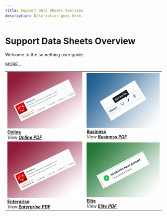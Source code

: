 ```yaml
---
title: Support Data Sheets Overview
description: Description goes here.
---
```


# Support Data Sheets Overview

Welcome to the something user guide.

MORE...

<table style="table-layout:fixed">
<tr>
  <td>
    <a href="online.md">
    <img alt="Online" src="assets/leads-home.png"/>
    </a>
    <div>
    <a href="online.md"><strong>Online</strong></a>
    </div>
    <em>View <a href="assets/OnlineSupportDatasheet.pdf"><strong>Online PDF</strong></a></em>
    <br>
  </td>
  <td>
    <a href="business.md">
      <img alt="Business" src="assets/infrequent.png">
    </a>
    <div>
    <a href="business.md"><strong>Business</strong></a>
    </div>
    <em>View <a href="assets/BusinessSupportDatasheet.pdf"><strong>Business PDF</strong></a></em>
    <br>
  </td>
</tr>
<tr>
  <td>
    <a href="enterprise.md">
    <img alt="Enterprise" src="assets/leads-home.png"/>
    </a>
    <div>
    <a href="enterprise.md"><strong>Enterprise</strong></a>
    </div>
    <em>View <a href="assets/EnterprisePremierSupportDatasheet.pdf"><strong>Enterprise PDF</strong></a></em>
    <br>
  </td>
  <td>
    <a href="elite.md">
      <img alt="Elite" src="assets/validation.png">
    </a>
    <div>
    <a href="elite.md"><strong>Elite</strong></a>
    </div>
    <em>View <a href="assets/ElitePremierSupportDatasheet.pdf"><strong>Elite PDF</strong></a></em>
    <br>
  </td>
</tr>
</table>

<!--
This is the landing page of the user guide. It should be the first list item in the TOC.md file.

See other user landing pages to get ideas.
-->
